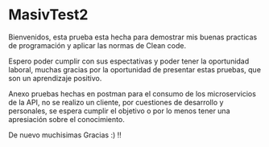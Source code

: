 # MasivTest2
Bienvenidos, esta prueba esta hecha para demostrar mis buenas practicas de programación y aplicar las normas de Clean code.

Espero poder cumplir con sus espectativas y poder tener la oportunidad laboral, muchas gracias por la oportunidad de presentar estas pruebas, que son un aprendizaje positivo.

Anexo pruebas hechas en postman para el consumo de los microservicios de la API, no se realizo un cliente, por cuestiones de desarrollo y personales, se espera cumplir el objetivo o por lo menos tener una apresiación sobre el conocimiento.

De nuevo muchisimas Gracias :) !!
